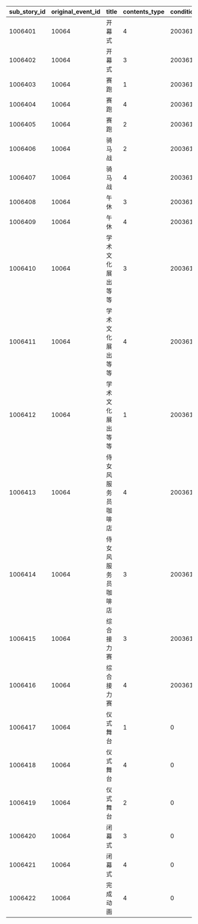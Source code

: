 |sub_story_id|original_event_id|title|contents_type|condition_quest_id|condition_boss_id|read_condition|
| --- | --- | --- | --- | --- | --- | --- |
|1006401|10064|开幕式|4|20036104|0|0|
|1006402|10064|开幕式|3|20036104|0|0|
|1006403|10064|赛跑|1|20036104|0|1006402|
|1006404|10064|赛跑|4|20036104|0|1006402|
|1006405|10064|赛跑|2|20036104|0|1006402|
|1006406|10064|骑马战|2|20036104|0|1006405|
|1006407|10064|骑马战|4|20036104|0|1006405|
|1006408|10064|午休|3|20036106|0|1006406|
|1006409|10064|午休|4|20036106|0|1006406|
|1006410|10064|学术文化展出等等|3|20036106|0|1006408|
|1006411|10064|学术文化展出等等|4|20036106|0|1006408|
|1006412|10064|学术文化展出等等|1|20036106|0|1006408|
|1006413|10064|侍女风服务员咖啡店|4|20036108|0|1006410|
|1006414|10064|侍女风服务员咖啡店|3|20036108|0|1006410|
|1006415|10064|综合接力赛|3|20036113|0|1006414|
|1006416|10064|综合接力赛|4|20036113|0|1006414|
|1006417|10064|仪式舞台|1|0|2003601|1006415|
|1006418|10064|仪式舞台|4|0|2003601|1006415|
|1006419|10064|仪式舞台|2|0|2003601|1006415|
|1006420|10064|闭幕式|3|0|2003601|1006419|
|1006421|10064|闭幕式|4|0|2003601|1006419|
|1006422|10064|完成动画|4|0|2003601|1006420|
